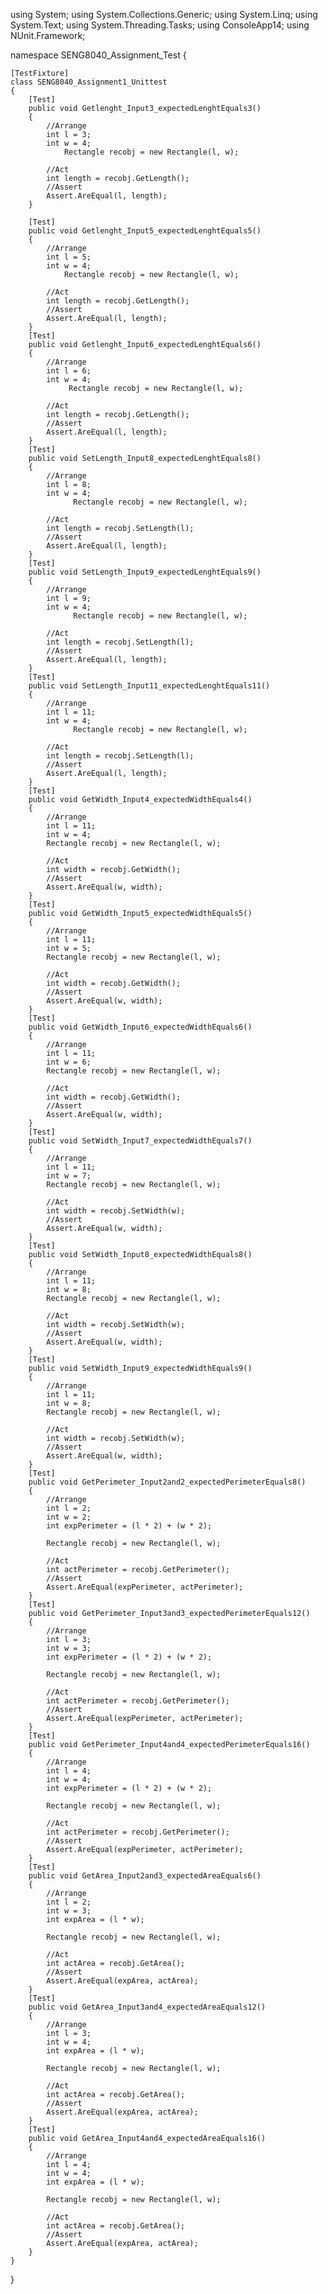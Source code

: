 using System;
using System.Collections.Generic;
using System.Linq;
using System.Text;
using System.Threading.Tasks;
using ConsoleApp14;
using NUnit.Framework;

namespace SENG8040_Assignment_Test
{

    [TestFixture]
    class SENG8040_Assignment1_Unittest
    {
        [Test]
        public void Getlenght_Input3_expectedLenghtEquals3()
        {
            //Arrange
            int l = 3;
            int w = 4;
                Rectangle recobj = new Rectangle(l, w);

            //Act
            int length = recobj.GetLength();
            //Assert
            Assert.AreEqual(l, length);
        }

        [Test]
        public void Getlenght_Input5_expectedLenghtEquals5()
        {
            //Arrange
            int l = 5;
            int w = 4;
                Rectangle recobj = new Rectangle(l, w);

            //Act
            int length = recobj.GetLength();
            //Assert
            Assert.AreEqual(l, length);
        }
        [Test]
        public void Getlenght_Input6_expectedLenghtEquals6()
        {
            //Arrange
            int l = 6;
            int w = 4;
                 Rectangle recobj = new Rectangle(l, w);

            //Act
            int length = recobj.GetLength();
            //Assert
            Assert.AreEqual(l, length);
        }
        [Test]
        public void SetLength_Input8_expectedLenghtEquals8()
        {
            //Arrange
            int l = 8;
            int w = 4;
                  Rectangle recobj = new Rectangle(l, w);

            //Act
            int length = recobj.SetLength(l);
            //Assert
            Assert.AreEqual(l, length);
        }
        [Test]
        public void SetLength_Input9_expectedLenghtEquals9()
        {
            //Arrange
            int l = 9;
            int w = 4;
                  Rectangle recobj = new Rectangle(l, w);

            //Act
            int length = recobj.SetLength(l);
            //Assert
            Assert.AreEqual(l, length);
        }
        [Test]
        public void SetLength_Input11_expectedLenghtEquals11()
        {
            //Arrange
            int l = 11;
            int w = 4;
                  Rectangle recobj = new Rectangle(l, w);

            //Act
            int length = recobj.SetLength(l);
            //Assert
            Assert.AreEqual(l, length);
        }
        [Test]
        public void GetWidth_Input4_expectedWidthEquals4()
        {
            //Arrange
            int l = 11;
            int w = 4;
            Rectangle recobj = new Rectangle(l, w);

            //Act
            int width = recobj.GetWidth();
            //Assert
            Assert.AreEqual(w, width);
        }
        [Test]
        public void GetWidth_Input5_expectedWidthEquals5()
        {
            //Arrange
            int l = 11;
            int w = 5;
            Rectangle recobj = new Rectangle(l, w);

            //Act
            int width = recobj.GetWidth();
            //Assert
            Assert.AreEqual(w, width);
        }
        [Test]
        public void GetWidth_Input6_expectedWidthEquals6()
        {
            //Arrange
            int l = 11;
            int w = 6;
            Rectangle recobj = new Rectangle(l, w);

            //Act
            int width = recobj.GetWidth();
            //Assert
            Assert.AreEqual(w, width);
        }
        [Test]
        public void SetWidth_Input7_expectedWidthEquals7()
        {
            //Arrange
            int l = 11;
            int w = 7;
            Rectangle recobj = new Rectangle(l, w);

            //Act
            int width = recobj.SetWidth(w);
            //Assert
            Assert.AreEqual(w, width);
        }
        [Test]
        public void SetWidth_Input8_expectedWidthEquals8()
        {
            //Arrange
            int l = 11;
            int w = 8;
            Rectangle recobj = new Rectangle(l, w);

            //Act
            int width = recobj.SetWidth(w);
            //Assert
            Assert.AreEqual(w, width);
        }
        [Test]
        public void SetWidth_Input9_expectedWidthEquals9()
        {
            //Arrange
            int l = 11;
            int w = 8;
            Rectangle recobj = new Rectangle(l, w);

            //Act
            int width = recobj.SetWidth(w);
            //Assert
            Assert.AreEqual(w, width);
        }
        [Test]
        public void GetPerimeter_Input2and2_expectedPerimeterEquals8()
        {
            //Arrange
            int l = 2;
            int w = 2;
            int expPerimeter = (l * 2) + (w * 2);

            Rectangle recobj = new Rectangle(l, w);

            //Act
            int actPerimeter = recobj.GetPerimeter();
            //Assert
            Assert.AreEqual(expPerimeter, actPerimeter);
        }
        [Test]
        public void GetPerimeter_Input3and3_expectedPerimeterEquals12()
        {
            //Arrange
            int l = 3;
            int w = 3;
            int expPerimeter = (l * 2) + (w * 2);

            Rectangle recobj = new Rectangle(l, w);

            //Act
            int actPerimeter = recobj.GetPerimeter();
            //Assert
            Assert.AreEqual(expPerimeter, actPerimeter);
        }
        [Test]
        public void GetPerimeter_Input4and4_expectedPerimeterEquals16()
        {
            //Arrange
            int l = 4;
            int w = 4;
            int expPerimeter = (l * 2) + (w * 2);

            Rectangle recobj = new Rectangle(l, w);

            //Act
            int actPerimeter = recobj.GetPerimeter();
            //Assert
            Assert.AreEqual(expPerimeter, actPerimeter);
        }
        [Test]
        public void GetArea_Input2and3_expectedAreaEquals6()
        {
            //Arrange
            int l = 2;
            int w = 3;
            int expArea = (l * w);

            Rectangle recobj = new Rectangle(l, w);

            //Act
            int actArea = recobj.GetArea();
            //Assert
            Assert.AreEqual(expArea, actArea);
        }
        [Test]
        public void GetArea_Input3and4_expectedAreaEquals12()
        {
            //Arrange
            int l = 3;
            int w = 4;
            int expArea = (l * w);

            Rectangle recobj = new Rectangle(l, w);

            //Act
            int actArea = recobj.GetArea();
            //Assert
            Assert.AreEqual(expArea, actArea);
        }
        [Test]
        public void GetArea_Input4and4_expectedAreaEquals16()
        {
            //Arrange
            int l = 4;
            int w = 4;
            int expArea = (l * w);

            Rectangle recobj = new Rectangle(l, w);

            //Act
            int actArea = recobj.GetArea();
            //Assert
            Assert.AreEqual(expArea, actArea);
        }
    }
}
